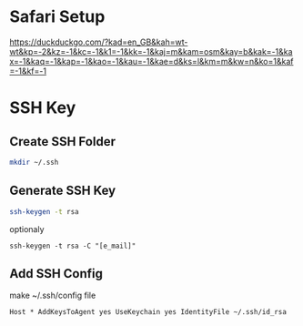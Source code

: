 # Safari Setup
https://duckduckgo.com/?kad=en_GB&kah=wt-wt&kp=-2&kz=-1&kc=-1&k1=-1&kk=-1&kaj=m&kam=osm&kay=b&kak=-1&kax=-1&kaq=-1&kap=-1&kao=-1&kau=-1&kae=d&ks=l&km=m&kw=n&ko=1&kaf=-1&kf=-1

# SSH Key
## Create SSH Folder
```bash
mkdir ~/.ssh
```
## Generate SSH Key
```bash
ssh-keygen -t rsa
```
optionaly
```
ssh-keygen -t rsa -C "[e_mail]"
```
## Add SSH Config
make ~/.ssh/config file

`Host *
  AddKeysToAgent yes
  UseKeychain yes
  IdentityFile ~/.ssh/id_rsa`

